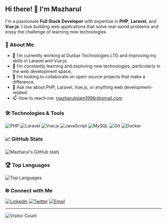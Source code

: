 ## Hi there! 👋 I'm Mazharul

I'm a passionate **Full Stack Developer** with expertise in **PHP**, **Laravel**, and **Vue.js**. I love building web applications that solve real-world problems and enjoy the challenge of learning new technologies.

### 🌟 About Me

- 🔭 I’m currently working at Durbar Technologies LTD and improving my skills in Laravel and Vue.js.
- 🌱 I’m constantly learning and exploring new technologies, particularly in the web development space.
- 👯 I’m looking to collaborate on open-source projects that make a difference.
- 💬 Ask me about PHP, Laravel, Vue.js, or anything web development-related.
- 📫 How to reach me: [mazharulislam1998r@gmail.com](mailto:mazharulislam1998r@gmail.com)

### 🛠️ Technologies & Tools

![PHP](https://img.shields.io/badge/-PHP-777BB4?style=flat&logo=php&logoColor=white)
![Laravel](https://img.shields.io/badge/-Laravel-FF2D20?style=flat&logo=laravel&logoColor=white)
![Vue.js](https://img.shields.io/badge/-Vue.js-4FC08D?style=flat&logo=vue.js&logoColor=white)
![JavaScript](https://img.shields.io/badge/-JavaScript-F7DF1E?style=flat&logo=javascript&logoColor=black)
![MySQL](https://img.shields.io/badge/-MySQL-4479A1?style=flat&logo=mysql&logoColor=white)
![Git](https://img.shields.io/badge/-Git-F05032?style=flat&logo=git&logoColor=white)
![Docker](https://img.shields.io/badge/-Docker-2496ED?style=flat&logo=docker&logoColor=white)

### 📈 GitHub Stats

![Mazharul's GitHub stats](https://github-readme-stats.vercel.app/api?username=mazharul-webbuilder&show_icons=true&theme=radical)

### 🏆 Top Languages

![Top Languages](https://github-readme-stats.vercel.app/api/top-langs/?username=mazharul-webbuilder&layout=compact&theme=radical)

### 🌐 Connect with Me

[![LinkedIn](https://img.shields.io/badge/LinkedIn-0077B5?style=flat&logo=linkedin&logoColor=white)](https://www.linkedin.com/in/mazharul-islam-41ba1416b)
[![Twitter](https://img.shields.io/badge/Twitter-1DA1F2?style=flat&logo=twitter&logoColor=white)](https://twitter.com/JBrafi19)
[![Email](https://img.shields.io/badge/Email-D14836?style=flat&logo=gmail&logoColor=white)](mailto:mazharulislam1998r@gmail.com)

---

![Visitor Count](https://komarev.com/ghpvc/?username=mazharul-webbuilder&color=blue)

